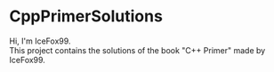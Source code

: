 # CppPrimerSolutions
Hi, I'm IceFox99.  
This project contains the solutions of the book "C++ Primer" made by IceFox99.
